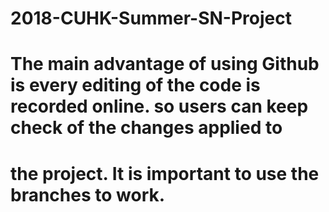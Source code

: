 # 2018-CUHK-Summer-SN-Project
# The main advantage of using Github is every editing of the code is recorded online. so users can keep check of the changes applied to 
# the project. It is important to use the branches to work. 
